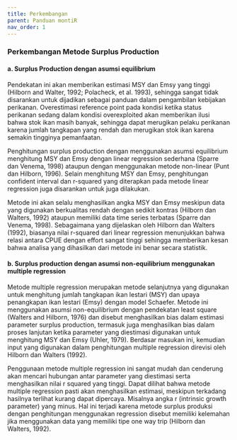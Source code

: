 ```yaml
---
title: Perkembangan
parent: Panduan montiR
nav_order: 1
---
```


### Perkembangan Metode Surplus Production 
#### a. Surplus Production dengan asumsi equilibrium

Pendekatan ini akan memberikan estimasi MSY dan Emsy yang tinggi (Hilborn and Walter, 1992; Polacheck, et al. 1993), sehingga sangat tidak disarankan untuk dijadikan sebagai panduan dalam pengambilan kebijakan perikanan. Overestimasi reference point pada kondisi ketika status perikanan sedang dalam kondisi overexploited akan memberikan ilusi bahwa stok ikan masih banyak, sehingga dapat merugikan pelaku perikanan karena jumlah tangkapan yang rendah dan merugikan stok ikan karena semakin tingginya pemanfaatan. 

Penghitungan surplus production dengan menggunakan asumsi equilibrium menghitung MSY dan Emsy dengan linear regression sederhana (Sparre dan Venema, 1998) ataupun dengan menggunakan metode non-linear (Punt dan Hilborn, 1996). Selain menghitung MSY dan Emsy, penghitungan confident interval dan r-squared yang diterapkan pada metode linear regression juga disarankan untuk juga dilakukan.

Metode ini akan selalu menghasilkan angka MSY dan Emsy meskipun data yang digunakan berkualitas rendah dengan sedikit kontras (Hilborn dan Walters, 1992) ataupun memiliki data time series terbatas (Sparre dan Venema, 1998). Sebagaimana yang dijelaskan oleh Hilborn dan Walters (1992), biasanya nilai r-squared dari linear regression menunjukkan bahwa relasi antara CPUE dengan effort sangat tinggi sehingga memberikan kesan bahwa analisa yang dihasilkan dari metode ini benar secara statistik.


#### b. Surplus production dengan asumsi non-equilibrium menggunakan multiple regression

Metode multiple regression merupakan metode selanjutnya yang digunakan untuk menghitung jumlah tangkapan ikan lestari (MSY) dan upaya penangkapan ikan lestari (Emsy) dengan model Schaefer. Metode ini menggunakan asumsi non-equilibrium dengan pendekatan least square (Walters and Hilborn, 1976) dan disebut menghasilkan bias dalam estimasi parameter surplus production, termasuk juga menghasilkan bias dalam proses lanjutan ketika parameter yang diestimasi digunakan untuk menghitung MSY dan Emsy (Uhler, 1979). Berdasar masukan ini, kemudian input yang digunakan dalam penghitungan multiple regression direvisi oleh Hilborn dan Walters (1992).

Penggunaan metode multiple regression ini sangat mudah dan cenderung akan mencari hubungan antar parameter yang diestimasi serta menghasilkan nilai r squared yang tinggi. Dapat dilihat bahwa metode multiple regression pasti akan menghasilkan estimasi, meskipun terkadang hasilnya terlihat kurang dapat dipercaya. Misalnya angka r (intrinsic growth parameter) yang minus. Hal ini terjadi karena metode surplus produksi dengan penghitungan menggunakan regression disebut memiliki kelemahan jika menggunakan data yang memiliki tipe one way trip (Hilborn dan Walters, 1992).
